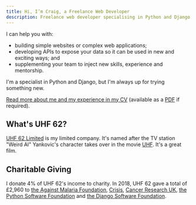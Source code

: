 ```yaml
---
title: Hi, I’m Craig, a Freelance Web Developer
description: Freelance web developer specialising in Python and Django. Based in London.
---
```


I can help you with:

 * building simple websites or complex web applications;
 * developing APIs to expose your data so it can be used in new and exciting ways; and
 * supplementing your team to inject new skills, experience and mentorship.

I'm a specialist in Python and Django, but I'm always up for trying something new.

[Read more about me and my experience in my CV](/cv) (available as a [PDF](/cv.pdf) if required).


## What's UHF 62?

[UHF 62 Limited](http://uhf62.co.uk) is my limited company. It's named after the TV station "Weird Al" Yankovic's character takes over in the movie [UHF](https://www.imdb.com/title/tt0098546/). It's a great film.


## Charitable Giving

I donate 4% of UHF 62's income to charity. In 2018, UHF 62 gave a total of £2,960 to [the Against Malaria Foundation](http://againstmalaria.com), [Crisis](http://crisis.org.uk), [Cancer Research UK](https://www.cancerresearchuk.org), [the Python Software Foundation](https://www.python.org/psf/) and [the Django Software Foundation](https://www.djangoproject.com/foundation/).
